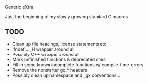 Generic eXtra

Just the beginning of my slowly growing standard C macros


TODO
------

* Clean up file headings, license statements etc.
* ifndef ..._H wrapper around all
* Possibly C++ wrapper around all
* Mark unfinished functions & deprecated ones
* Fill in some known incomplete functions w/ compile-time-errors
* Remove the nonstarter gx_* headers
* Possibly clean up namespace and _gx conventions...
